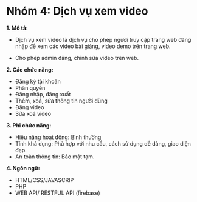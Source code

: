 # Nhóm 4: Dịch vụ xem video
**1. Mô tả:**

* Dịch vụ xem video là dịch vụ cho phép người truy cập trang web đăng nhập để xem các video bài giảng, video demo trên trang web.

* Cho phép admin đăng, chỉnh sửa video trên web.

**2. Các chức năng:**

* Đăng ký tài khoản
* Phân quyền
* Đăng nhập, đăng xuất
* Thêm, xoá, sửa thông tin người dùng
* Đăng video
* Sửa xoá video

**3. Phi chức năng:**

* Hiệu năng hoạt động: Bình thường
* Tính khả dụng: Phù hợp với nhu cầu, cách sử dụng dễ dàng, giao diện đẹp.
* An toàn thông tin: Bảo mật tạm.

**4. Ngôn ngữ:**

* HTML/CSS/JAVASCRIP
* PHP
* WEB API/ RESTFUL API (firebase)

